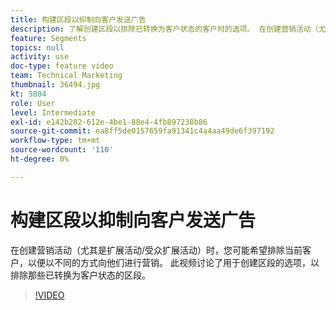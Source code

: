 ```yaml
---
title: 构建区段以抑制向客户发送广告
description: 了解创建区段以排除已转换为客户状态的客户时的选项。 在创建营销活动（尤其是扩展和受众扩展营销活动）时，您可能希望排除当前客户，以便以不同的方式向他们进行营销。
feature: Segments
topics: null
activity: use
doc-type: feature video
team: Technical Marketing
thumbnail: 36494.jpg
kt: 5804
role: User
level: Intermediate
exl-id: e142b202-612e-4be1-88e4-4fb897238b86
source-git-commit: ea8ff5de0157659fa91341c4a4aa49de6f397192
workflow-type: tm+mt
source-wordcount: '110'
ht-degree: 0%

---
```


# 构建区段以抑制向客户发送广告

在创建营销活动（尤其是扩展活动/受众扩展活动）时，您可能希望排除当前客户，以便以不同的方式向他们进行营销。 此视频讨论了用于创建区段的选项，以排除那些已转换为客户状态的区段。

>[!VIDEO](https://video.tv.adobe.com/v/36494/?quality=12&learn=on)
